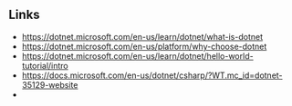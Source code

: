 ## Links

- https://dotnet.microsoft.com/en-us/learn/dotnet/what-is-dotnet
- https://dotnet.microsoft.com/en-us/platform/why-choose-dotnet
- https://dotnet.microsoft.com/en-us/learn/dotnet/hello-world-tutorial/intro
- https://docs.microsoft.com/en-us/dotnet/csharp/?WT.mc_id=dotnet-35129-website
- 
